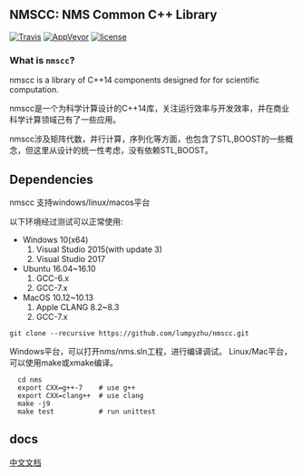 NMSCC: NMS Common C++ Library
------------------------------
[![Travis](https://img.shields.io/travis/lumpyzhu/nmscc.svg)](https://travis-ci.org/lumpyzhu/nmscc)
[![AppVeyor](https://img.shields.io/appveyor/ci/lumpyzhu/nmscc.svg)](https://ci.appveyor.com/project/lumpyzhu/nmscc)
[![license](https://img.shields.io/github/license/lumpyzhu/nmscc.svg)]()

### What is `nmscc`?
nmscc is a library of C++14 components designed for for scientific computation.

nmscc是一个为科学计算设计的C++14库，关注运行效率与开发效率，并在商业科学计算领域己有了一些应用。

nmscc涉及矩阵代数，并行计算，序列化等方面，也包含了STL,BOOST的一些概念，但这里从设计的统一性考虑，没有依赖STL,BOOST。

## Dependencies
  nmscc 支持windows/linux/macos平台


  以下环境经过测试可以正常使用:

- Windows 10(x64)
  1. Visual Studio 2015(with update 3)
  2. Visual Studio 2017
- Ubuntu 16.04~16.10
  1. GCC-6.x
  2. GCC-7.x
- MacOS 10.12~10.13
  1. Apple CLANG 8.2~8.3
  2. GCC-7.x

```
git clone --recursive https://github.com/lumpyzhu/nmscc.git
```
  Windows平台，可以打开nms/nms.sln工程，进行编译调试。
  Linux/Mac平台，可以使用make或xmake编译。
```
  cd nms
  export CXX=g++-7    # use g++
  export CXX=clang++  # use clang
  make -j9
  make test           # run unittest
```

## docs
[中文文档](https://github.com/lumpyzhu/nmscc.docs/blob/master/index.md)
